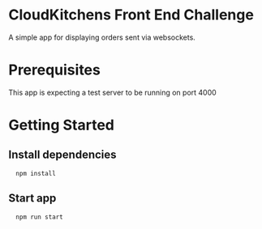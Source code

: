 # CloudKitchens Front End Challenge

A simple app for displaying orders sent via websockets.

# Prerequisites

This app is expecting a test server to be running on port 4000

# Getting Started

## Install dependencies

```
  npm install
```

## Start app

```
  npm run start
```
